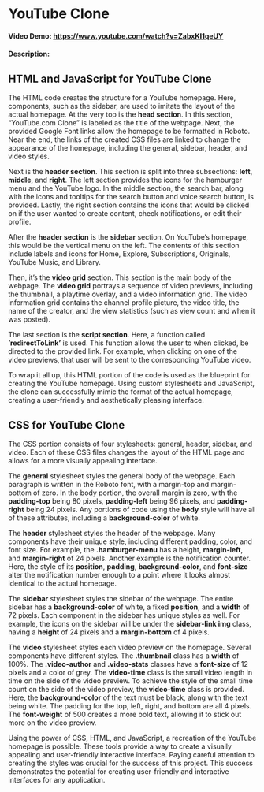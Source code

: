 # YouTube Clone
#### Video Demo:  <https://www.youtube.com/watch?v=ZabxKI1qeUY>
#### Description:

## HTML and JavaScript for YouTube Clone
The HTML code creates the structure for a YouTube homepage. Here, components, such as the sidebar, are used to imitate the layout of the actual homepage. At the very top is the **head section**. In this section, “YouTube.com Clone” is labeled as the title of the webpage. Next, the provided Google Font links allow the homepage to be formatted in Roboto. Near the end, the links of the created CSS files are linked to change the appearance of the homepage, including the general, sidebar, header, and video styles.

Next is the **header section**. This section is split into three subsections: **left**, **middle**, and **right**. The left section provides the icons for the hamburger menu and the YouTube logo. In the middle section, the search bar, along with the icons and tooltips for the search button and voice search button, is provided. Lastly, the right section contains the icons that would be clicked on if the user wanted to create content, check notifications, or edit their profile. 

After the **header section** is the **sidebar** section. On YouTube’s homepage, this would be the vertical menu on the left. The contents of this section include labels and icons for Home, Explore, Subscriptions, Originals, YouTube Music, and Library. 

Then, it’s the **video grid** section. This section is the main body of the webpage. The **video grid** portrays a sequence of video previews, including the thumbnail, a playtime overlay, and a video information grid. The video information grid contains the channel profile picture, the video title, the name of the creator, and the view statistics (such as view count and when it was posted). 

The last section is the **script section**. Here, a function called **’redirectToLink’** is used. This function allows the user to when clicked, be directed to the provided link. For example, when clicking on one of the video previews, that user will be sent to the corresponding YouTube video.

To wrap it all up, this HTML portion of the code is used as the blueprint for creating the YouTube homepage. Using custom stylesheets and JavaScript, the clone can successfully mimic the format of the actual homepage, creating a user-friendly and aesthetically pleasing interface. 


## CSS for YouTube Clone
The CSS portion consists of four stylesheets: general, header, sidebar, and video. Each of these CSS files changes the layout of the HTML page and allows for a more visually appealing interface. 

The **general** stylesheet styles the general body of the webpage. Each paragraph is written in the Roboto font, with a margin-top and margin-bottom of zero. In the body portion, the overall margin is zero, with the **padding-top** being 80 pixels, **padding-left** being 96 pixels, and **padding-right** being 24 pixels. Any portions of code using the **body** style will have all of these attributes, including a **background-color** of white.

The **header** stylesheet styles the header of the webpage. Many components have their unique style, including different padding, color, and font size. For example, the **.hamburger-menu** has a height, **margin-left**, and **margin-right** of 24 pixels. Another example is the notification counter. Here, the style of its **position**, **padding**, **background-color**, and **font-size** alter the notification number enough to a point where it looks almost identical to the actual homepage. 

The **sidebar** stylesheet styles the sidebar of the webpage. The entire sidebar has a **background-color** of white, a fixed **position**, and a **width** of 72 pixels. Each component in the sidebar has unique styles as well. For example, the icons on the sidebar will be under the **sidebar-link img** class, having a **height** of 24 pixels and a **margin-bottom** of 4 pixels. 

The **video** stylesheet styles each video preview on the homepage. Several components have different styles. The **.thumbnail** class has a **width** of 100%. The **.video-author** and **.video-stats** classes have a **font-size** of 12 pixels and a color of grey. The **video-time** class is the small video length in time on the side of the video preview. To achieve the style of the small time count on the side of the video preview, the **video-time** class is provided. Here, the **background-color** of the text must be black, along with the text being white. The padding for the top, left, right, and bottom are all 4 pixels. The **font-weight** of 500 creates a more bold text, allowing it to stick out more on the video preview. 

Using the power of CSS, HTML, and JavaScript, a recreation of the YouTube homepage is possible. These tools provide a way to create a visually appealing and user-friendly interactive interface. Paying careful attention to creating the styles was crucial for the success of this project. This success demonstrates the potential for creating user-friendly and interactive interfaces for any application. 
